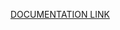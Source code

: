 [DOCUMENTATION LINK](https://docs.google.com/document/d/1ASE8XnWfF78ab7ld2jwOLt4irQv0SFRKUCh1ZoPSAmk/edit?usp=sharing)
